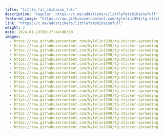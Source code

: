 ```yaml
---
title: "little_fat_shibainu_full"
description: "regular: https://t.me/addstickers/littlefatshibainufull"
featured_image: "https://raw.githubusercontent.com/kylelin1998/tg-sticker-spreading-worldwide-images/main/img/03ecd3ca-833d-462c-b8df-7c76b5cc853e.jpg"
link: "https://t.me/addstickers/littlefatshibainufull"
weight: 3
date: 2024-01-13T06:27:44+08:00
images:
  - https://raw.githubusercontent.com/kylelin1998/tg-sticker-spreading-worldwide-images/main/img/03ecd3ca-833d-462c-b8df-7c76b5cc853e.jpg
  - https://raw.githubusercontent.com/kylelin1998/tg-sticker-spreading-worldwide-images/main/img/f8dbae8f-bb20-405e-9659-b57ec5b0d3c9.jpg
  - https://raw.githubusercontent.com/kylelin1998/tg-sticker-spreading-worldwide-images/main/img/07cab765-3b46-4867-a8c9-3df6d14e7f1c.jpg
  - https://raw.githubusercontent.com/kylelin1998/tg-sticker-spreading-worldwide-images/main/img/0bf044fd-9556-46ef-85cd-943063b84c4c.jpg
  - https://raw.githubusercontent.com/kylelin1998/tg-sticker-spreading-worldwide-images/main/img/ebdc6b01-8212-42f2-973d-f9a1fd4d8f5a.jpg
  - https://raw.githubusercontent.com/kylelin1998/tg-sticker-spreading-worldwide-images/main/img/e3cf77c2-7cf3-40a7-917f-7713dd26c12b.jpg
  - https://raw.githubusercontent.com/kylelin1998/tg-sticker-spreading-worldwide-images/main/img/bb03f6aa-2ea9-4d9d-8791-262cc45b7281.jpg
  - https://raw.githubusercontent.com/kylelin1998/tg-sticker-spreading-worldwide-images/main/img/1d49b40b-04aa-4c36-8635-63ef12124a93.jpg
  - https://raw.githubusercontent.com/kylelin1998/tg-sticker-spreading-worldwide-images/main/img/5b430b95-ac11-4b59-a96b-e270c990ed0c.jpg
  - https://raw.githubusercontent.com/kylelin1998/tg-sticker-spreading-worldwide-images/main/img/3f86600d-fbff-4aa7-b53f-e557b37a81c1.jpg
  - https://raw.githubusercontent.com/kylelin1998/tg-sticker-spreading-worldwide-images/main/img/4719e155-cfec-4cd8-9f00-6ef885aaf161.jpg
  - https://raw.githubusercontent.com/kylelin1998/tg-sticker-spreading-worldwide-images/main/img/2332dc2a-8bd0-4b0a-8a6b-0a69eb2c17b0.jpg
  - https://raw.githubusercontent.com/kylelin1998/tg-sticker-spreading-worldwide-images/main/img/1a32e670-d3c9-4100-8075-a7ce0224e1bd.jpg
  - https://raw.githubusercontent.com/kylelin1998/tg-sticker-spreading-worldwide-images/main/img/ef87597d-2960-4432-8db7-689d7006cb5f.jpg
  - https://raw.githubusercontent.com/kylelin1998/tg-sticker-spreading-worldwide-images/main/img/d06dd981-6069-47b1-87eb-348e8314dfd8.jpg
  - https://raw.githubusercontent.com/kylelin1998/tg-sticker-spreading-worldwide-images/main/img/75978464-5181-491b-bc72-2e54cc8846ff.jpg
  - https://raw.githubusercontent.com/kylelin1998/tg-sticker-spreading-worldwide-images/main/img/494b2fe5-477a-4e50-8d40-25bc502f17d5.jpg
  - https://raw.githubusercontent.com/kylelin1998/tg-sticker-spreading-worldwide-images/main/img/02989e5f-8b2c-46ee-a256-fa46e02dd0ae.jpg
  - https://raw.githubusercontent.com/kylelin1998/tg-sticker-spreading-worldwide-images/main/img/008872ae-b47a-430c-8e07-2bd7f08a0d8a.jpg
  - https://raw.githubusercontent.com/kylelin1998/tg-sticker-spreading-worldwide-images/main/img/7a018e5d-3695-4634-9f9a-37e3636c5f07.jpg
---
```

